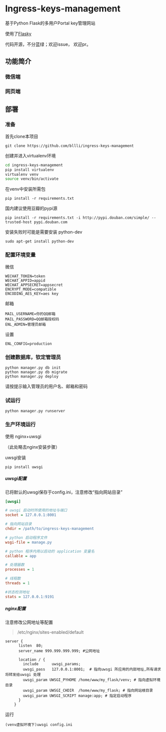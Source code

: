 Ingress-keys-management
======

基于Python Flask的多用户Portal key管理网站

使用了[Flasky](https://github.com/miguelgrinberg/flasky)

代码开源，不分蓝绿；欢迎issue， 欢迎pr。
## 功能简介
### 微信端
### 网页端

## 部署
### 准备

首先clone本项目

`git clone https://github.com/bllli/ingress-keys-management`

创建并进入virtualenv环境
``` bash
cd ingress-keys-management
pip install virtualenv
virtualenv venv
source venv/bin/activate
```

在venv中安装所需包

`pip install -r requirements.txt`

国内建议使用豆瓣的pypi源

`pip install -r requirements.txt -i http://pypi.douban.com/simple/ --trusted-host pypi.douban.com`

安装失败时可能是需要安装 python-dev

`sudo apt-get install python-dev`

### 配置环境变量

微信
```
WECHAT_TOKEN=token
WECHAT_APPID=appid
WECHAT_APPSECRET=appsecret
ENCRYPT_MODE=compatible
ENCODING_AES_KEY=aes key
```

邮箱
```
MAIL_USERNAME=你的QQ邮箱
MAIL_PASSWORD=QQ邮箱授权码
ENL_ADMIN=管理员邮箱
```
设置
```
ENL_CONFIG=production
```
### 创建数据库，钦定管理员
```
python manager.py db init
python manager.py db migrate
python manager.py deploy
```
请按提示输入管理员的用户名、邮箱和密码

### 试运行
`python manager.py runserver`

### 生产环境运行
使用 nginx+uwsgi

（此处略去nginx安装步骤）

uwsgi安装

`pip install uwsgi`

##### uwsgi配置
已将默认的uwsgi保存于config.ini，注意修改“指向网站目录”
```ini
[uwsgi]

# uwsgi 启动时所使用的地址与端口
socket = 127.0.0.1:8001

# 指向网站目录
chdir = /path/to/ingress-keys-management

# python 启动程序文件
wsgi-file = manage.py

# python 程序内用以启动的 application 变量名
callable = app

# 处理器数
processes = 1

# 线程数
threads = 1

#状态检测地址
stats = 127.0.0.1:9191
```

##### nginx配置
注意修改公网地址等配置
> /etc/nginx/sites-enabled/default

```
server {
      listen  80;
      server_name 999.999.999.999; #公网地址

      location / {
        include      uwsgi_params;
        uwsgi_pass   127.0.0.1:8001;  # 指向uwsgi 所应用的内部地址,所有请求将转发给uwsgi 处理
        uwsgi_param UWSGI_PYHOME /home/www/my_flask/venv; # 指向虚拟环境目录
        uwsgi_param UWSGI_CHDIR  /home/www/my_flask; # 指向网站根目录
        uwsgi_param UWSGI_SCRIPT manage:app; # 指定启动程序
      }
    }
```

运行
```
(venv虚拟环境下)uwsgi config.ini
```